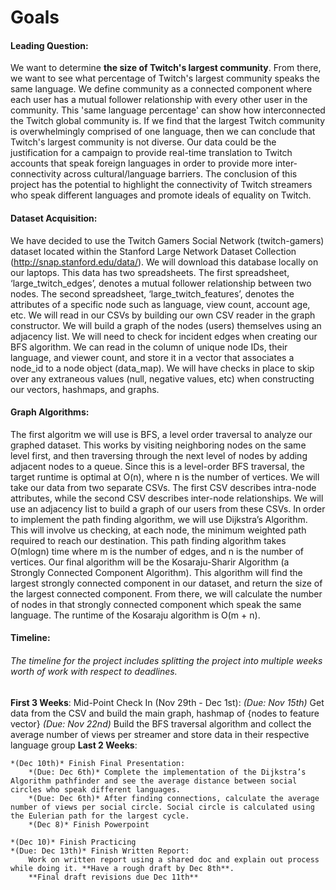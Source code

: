 # Goals


#### **Leading Question**:
 We want to determine **the size of Twitch's largest community**. From there, we want to see what percentage of Twitch's largest community speaks the same language. We define community as a connected component where each user has a mutual follower relationship with every other user in the community. This 'same language percentage' can show how interconnected the Twitch global community is. If we find that the largest Twitch community is overwhelmingly comprised of one language, then we can conclude that Twitch's largest community is not diverse. Our data could be the justification for a campaign to provide real-time translation to Twitch accounts that speak foreign languages in order to provide more inter-connectivity across cultural/language barriers. The conclusion of this project has the potential to highlight the connectivity of Twitch streamers who speak different languages and promote ideals of equality on Twitch.

#### **Dataset Acquisition**:
 We have decided to use the Twitch Gamers Social Network (twitch-gamers) dataset located within the Stanford Large Network Dataset Collection (http://snap.stanford.edu/data/). We will download this database locally on our laptops. This data has two spreadsheets. The first spreadsheet, ‘large_twitch_edges’, denotes a mutual follower relationship between two nodes. The second spreadsheet, ‘large_twitch_features’, denotes the attributes of a specific node such as language, view count, account age, etc. We will read in our CSVs by building our own CSV reader in the graph constructor. We will build a graph of the nodes (users) themselves using an adjacency list. We will need to check for incident edges when creating our BFS algorithm. We can read in the column of unique node IDs, their language, and viewer count, and store it in a vector that associates a node_id to a node object (data_map). We will have checks in place to skip over any extraneous values (null, negative  values, etc) when constructing our vectors, hashmaps, and graphs.

#### **Graph Algorithms**:
 The first algoritm we will use is BFS, a level order traversal to analyze our graphed dataset. This works by visiting neighboring nodes on the same level first, and then traversing through the next level of nodes by adding adjacent nodes to a queue. Since this is a level-order BFS traversal, the target runtime is optimal at O(n), where n is the number of vertices. We will take our data from two separate CSVs. The first CSV describes intra-node attributes, while the second CSV describes inter-node relationships. We will use an adjacency list to build a graph of our users from these CSVs. In order to implement the path finding algorithm, we will use Dijkstra’s Algorithm. This will involve us checking, at each node, the minimum weighted path required to reach our destination. This path finding algorithm takes O(mlogn) time where m is the number of edges, and n is the number of vertices. Our final algorithm will be the Kosaraju-Sharir Algorithm (a Strongly Connected Component Algorithm). This algorithm will find the largest strongly connected component in our dataset, and return the size of the largest connected component. From there, we will calculate the number of nodes in that strongly connected component which speak the same language. The runtime of the Kosaraju algorithm is O(m + n).

#### **Timeline**:
###### The timeline for the project includes splitting the project into multiple weeks worth of work with respect to deadlines.

**First 3 Weeks**: 
Mid-Point Check In (Nov 29th - Dec 1st): 
    *(Due: Nov 15th)* Get data from the CSV and build the main graph, hashmap of {nodes to feature vector} 
    *(Due: Nov 22nd)* Build the BFS traversal algorithm and collect the average number of views per streamer and store data in their respective language group 
**Last 2 Weeks**:

    *(Dec 10th)* Finish Final Presentation:
        *(Due: Dec 6th)* Complete the implementation of the Dijkstra’s Algorithm pathfinder and see the average distance between social circles who speak different languages.
        *(Due: Dec 6th)* After finding connections, calculate the average number of views per social circle. Social circle is calculated using the Eulerian path for the largest cycle. 
        *(Dec 8)* Finish Powerpoint

    *(Dec 10)* Finish Practicing
    *(Due: Dec 13th)* Finish Written Report:
        Work on written report using a shared doc and explain out process while doing it. **Have a rough draft by Dec 8th**. 
        **Final draft revisions due Dec 11th**
